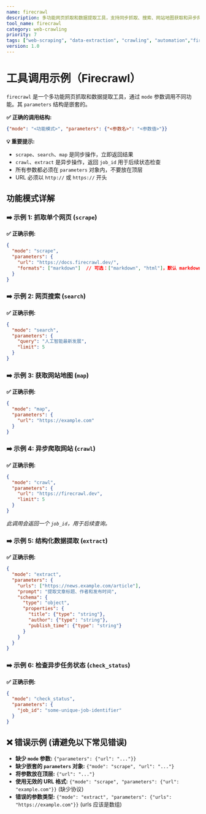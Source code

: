 ```yaml
---
name: firecrawl
description: 多功能网页抓取和数据提取工具，支持同步抓取、搜索、网站地图获取和异步爬取
tool_name: firecrawl
category: web-crawling
priority: 7
tags: ["web-scraping", "data-extraction", "crawling", "automation","firecrawl"]
version: 1.0
---
```


# 工具调用示例（Firecrawl）

`firecrawl` 是一个多功能网页抓取和数据提取工具，通过 `mode` 参数调用不同功能。其 `parameters` 结构是嵌套的。

**✅ 正确的调用结构:**
```json
{"mode": "<功能模式>", "parameters": {"<参数名>": "<参数值>"}}
```

**💡 重要提示:**
- `scrape`、`search`、`map` 是同步操作，立即返回结果
- `crawl`、`extract` 是异步操作，返回 `job_id` 用于后续状态检查
- 所有参数都必须在 `parameters` 对象内，不要放在顶层
- URL 必须以 `http://` 或 `https://` 开头

## 功能模式详解

### ➡️ 示例 1: 抓取单个网页 (`scrape`)

**✅ 正确示例:**
```json
{
  "mode": "scrape", 
  "parameters": {
    "url": "https://docs.firecrawl.dev/",
    "formats": ["markdown"]  // 可选：["markdown", "html"]，默认 markdown
  }
}
```

### ➡️ 示例 2: 网页搜索 (`search`)

**✅ 正确示例:**
```json
{
  "mode": "search", 
  "parameters": {
    "query": "人工智能最新发展",
    "limit": 5
  }
}
```

### ➡️ 示例 3: 获取网站地图 (`map`)

**✅ 正确示例:**
```json
{
  "mode": "map", 
  "parameters": {
    "url": "https://example.com"
  }
}
```

### ➡️ 示例 4: 异步爬取网站 (`crawl`)

**✅ 正确示例:**
```json
{
  "mode": "crawl", 
  "parameters": {
    "url": "https://firecrawl.dev", 
    "limit": 5
  }
}
```
*此调用会返回一个 `job_id`，用于后续查询。*

### ➡️ 示例 5: 结构化数据提取 (`extract`)

**✅ 正确示例:**
```json
{
  "mode": "extract", 
  "parameters": {
    "urls": ["https://news.example.com/article"],
    "prompt": "提取文章标题、作者和发布时间",
    "schema": {
      "type": "object",
      "properties": {
        "title": {"type": "string"},
        "author": {"type": "string"}, 
        "publish_time": {"type": "string"}
      }
    }
  }
}
```

### ➡️ 示例 6: 检查异步任务状态 (`check_status`)

**✅ 正确示例:**
```json
{
  "mode": "check_status", 
  "parameters": {
    "job_id": "some-unique-job-identifier"
  }
}
```

## ❌ 错误示例 (请避免以下常见错误)

- **缺少 `mode` 参数:** `{"parameters": {"url": "..."}}`
- **缺少嵌套的 `parameters` 对象:** `{"mode": "scrape", "url": "..."}`
- **将参数放在顶层:** `{"url": "..."}` 
- **使用无效的 URL 格式:** `{"mode": "scrape", "parameters": {"url": "example.com"}}` (缺少协议)
- **错误的参数类型:** `{"mode": "extract", "parameters": {"urls": "https://example.com"}}` (urls 应该是数组)